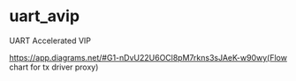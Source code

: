 # uart_avip
UART Accelerated VIP 

https://app.diagrams.net/#G1-nDvU22U6OCl8pM7rkns3sJAeK-w90wy(Flow chart for tx driver proxy)
